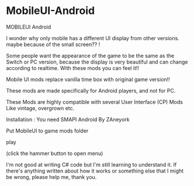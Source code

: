 # MobileUI-Android

MOBILEUI Android

I wonder why only mobile has a different UI display from other versions. maybe because of the small screen?? !

Some people want the appearance of the game to be the same as
the Switch or PC version, because the display is very beautiful and can change according to realtime.
With these mods you can feel it!!
﻿


Mobile UI mods replace vanilla time box with original game version!!

These mods are made specifically for Android players, and not for PC.

These Mods are highly compatible with several User Interface (CP) Mods Like vintage, overgrown etc.


Installation :
You need SMAPI Android By ZAneyork﻿

Put MobileUI to game mods folder

play

(click the hammer button to open menu)


I'm not good at writing C# code but I'm still learning to understand it. If there's anything written about how it works or something else that I might be wrong, please help me, thank you.
